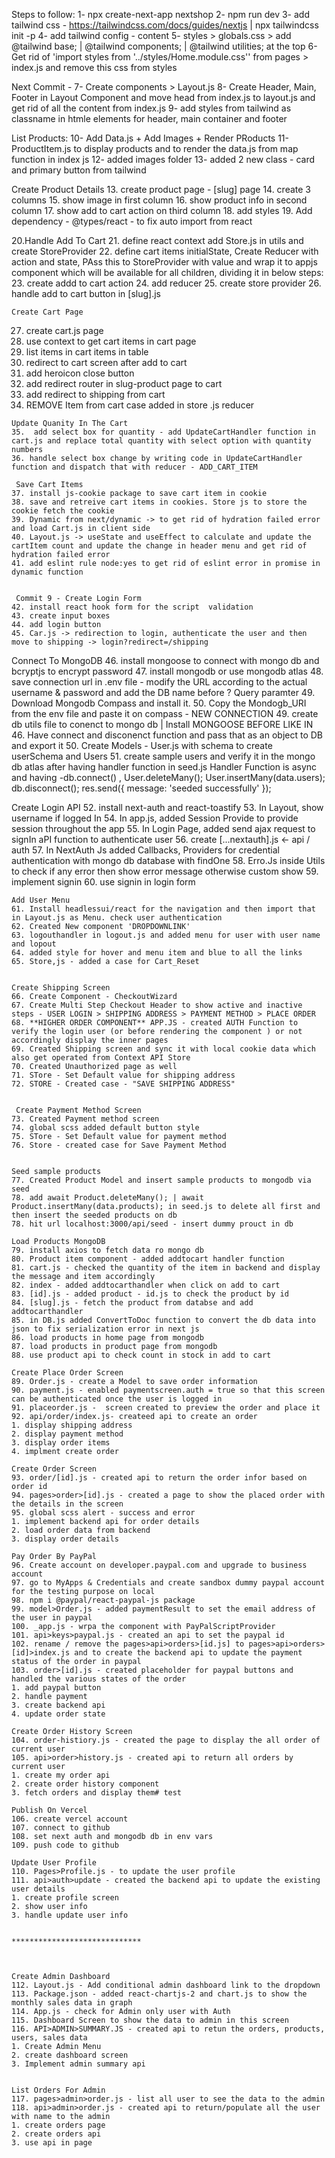 Steps to follow:
1- npx create-next-app nextshop
2- npm run dev
3- add tailwind css - https://tailwindcss.com/docs/guides/nextjs | npx tailwindcss init -p
4- add tailwind config - content
5- styles > globals.css > add @tailwind base; | @tailwind components; | @tailwind utilities; at the top
6- Get rid of 'import styles from '../styles/Home.module.css'' from pages > index.js and remove this css from styles

Next Commit -
7- Create components > Layout.js
8- Create Header, Main, Footer in Layout Component and move head from index.js to layout.js and get rid of all the content from index.js
9- add styles from tailwind as classname in htmle elements for header, main container and footer


List Products:
10- Add Data.js + Add Images + Render PRoducts
11- ProductItem.js to display products and to render the data.js from map function in index js
12- added images folder
13- added 2 new class - card and primary button from tailwind

 Create Product Details
   13. create product page - [slug] page
   14. create 3 columns
   15. show image in first column
   16. show product info in second column
   17. show add to cart action on third column
   18. add styles
   19. Add dependency - @types/react - to fix auto import  from react


   20.Handle Add To Cart
   21. define react context add Store.js in utils and create StoreProvider
   22. define cart items initialState, Create Reducer with action and state, PAss this to StoreProvider with value and wrap it to appjs component which will be available for all children, dividing it in below steps:
   23. create addd to cart action
   24. add reducer
   25. create store provider
   26. handle add to cart button in [slug].js

    Create Cart Page
   27. create cart.js page
   28. use context to get cart items in cart page
   29. list items in cart items in table
   30. redirect to cart screen after add to cart
   31. add heroicon close button
   32. add redirect router in slug-product page to cart
   33. add redirect to shipping from cart
   34. REMOVE Item from cart case added in store .js reducer

    Update Quanity In The Cart
    35.  add select box for quantity - add UpdateCartHandler function in cart.js and replace total quantity with select option with quantity numbers
    36. handle select box change by writing code in UpdateCartHandler function and dispatch that with reducer - ADD_CART_ITEM  

     Save Cart Items
    37. install js-cookie package to save cart item in cookie
    38. save and retreive cart items in cookies. Store js to store the cookie fetch the cookie
    39. Dynamic from next/dynamic -> to get rid of hydration failed error and load Cart.js in client side
    40. Layout.js -> useState and useEffect to calculate and update the cartItem count and update the change in header menu and get rid of hydration failed error
    41. add eslint rule node:yes to get rid of eslint error in promise in dynamic function


     Commit 9 - Create Login Form
    42. install react hook form for the script  validation
    43. create input boxes
    44. add login button
    45. Car.js -> redirection to login, authenticate the user and then move to shipping -> login?redirect=/shipping
    

   Connect To MongoDB
    46. install mongoose to connect with mongo db and bcryptjs to encrypt password
    47. install mongodb or use mongodb atlas
    48. save connection url in .env file - modify the URL according to the actual username & password and add the DB name before ? Query paramter
    49. Download Mongodb Compass and install it.
    50. Copy the Mondogb_URI from the env file and paste it on compass - NEW CONNECTION
    49. create db utils file to conenct to mongo db | Install MONGOOSE BEFORE LIKE IN 46. Have connect and disconenct function and pass that as an object to DB and export it
    50. Create Models - User.js with schema to create userSchema and Users
    51. create sample users and verify it in the mongo db atlas after having handler function in seed.js
  Handler Function is async and having -db.connect() , User.deleteMany(); User.insertMany(data.users); db.disconnect(); res.send({ message: 'seeded successfully' });


   Create Login API
    52. install next-auth and react-toastify
    53. In Layout, show username if logged  In 
    54. In app.js, added Session Provide to provide session throughout the app
    55. In Login Page, added send ajax request to signIn aPI function to authenticate user 
    56. create [...nextauth].js <- api / auth 
    57. In NextAuth Js added Callbacks, Providers for credential authentication with mongo db database with findOne
    58. Erro.Js inside Utils to check if any error then show error message otherwise custom show
    59. implement signin
    60. use signin in login form


    Add User Menu
    61. Install headlessui/react for the navigation and then import that in Layout.js as Menu. check user authentication
    62. Created New component 'DROPDOWNLINK'
    63. logouthandler in logout.js and added menu for user with user name and lopout
    64. added style for hover and menu item and blue to all the links
    65. Store,js - added a case for Cart_Reset
    

    Create Shipping Screen
    66. Create Component - CheckoutWizard
    67. Create Multi Step Checkout Header to show active and inactive steps - USER LOGIN > SHIPPING ADDRESS > PAYMENT METHOD > PLACE ORDER
    68. **HIGHER ORDER COMPONENT** APP.JS - created AUTH Function to verify the login user (or before rendering the component ) or not accordingly display the inner pages 
    69. Created Shipping screen and sync it with local cookie data which also get operated from Context API Store
    70. Created Unauthorized page as well
    71. STore - Set Default value for shipping address
    72. STORE - Created case - "SAVE SHIPPING ADDRESS"
    

     Create Payment Method Screen
    73. Created Payment method screen 
    74. global scss added default button style 
    75. STore - Set Default value for payment method
    76. Store - created case for Save Payment Method


    Seed sample products
    77. Created Product Model and insert sample products to mongodb via seed 
    78. add await Product.deleteMany(); | await Product.insertMany(data.products); in seed.js to delete all first and then insert the seeded products on db
    78. hit url localhost:3000/api/seed - insert dummy prouct in db 

    Load Products MongoDB
    79. install axios to fetch data ro mongo db
    80. Product item component - added addtocart handler function
    81. cart.js - checked the quantity of the item in backend and display the message and item accordingly
    82. index - added addtocarthandler when click on add to cart
    83. [id].js - added product - id.js to check the product by id
    84. [slug].js - fetch the product from databse and add addtocarthandler
    85. in DB.js added ConvertToDoc function to convert the db data into json to fix serialization error in next js 
    86. load products in home page from mongodb
    87. load products in product page from mongodb
    88. use product api to check count in stock in add to cart

    Create Place Order Screen
    89. Order.js - create a Model to save order information
    90. payment.js - enabled paymentscreen.auth = true so that this screen can be authenticated once the user is logged in  
    91. placeorder.js -  screen created to preview the order and place it 
    92. api/order/index.js- createed api to create an order 
    1. display shipping address
    2. display payment method
    3. display order items
    4. implment create order

    Create Order Screen
    93. order/[id].js - created api to return the order infor based on order id 
    94. pages>order>[id].js - created a page to show the placed order with the details in the screen
    95. global scss alert - success and error
    1. implement backend api for order details
    2. load order data from backend
    3. display order details

    Pay Order By PayPal
    96. Create account on developer.paypal.com and upgrade to business account
    97. go to MyApps & Credentials and create sandbox dummy paypal account for the testing purpose on local
    98. npm i @paypal/react-paypal-js package 
    99. model>Order.js - added paymentResult to set the email address of the user in paypal
    100. _app.js - wrpa the component with PayPalScriptProvider 
    101. api>keys>paypal.js - created an api to set the paypal id 
    102. rename / remove the pages>api>orders>[id.js] to pages>api>orders>[id]>index.js and to create the backend api to update the payment status of the order in paypal
    103. order>[id].js - created placeholder for paypal buttons and handled the various states of the order 
    1. add paypal button
    2. handle payment
    3. create backend api
    4. update order state

    Create Order History Screen
    104. order-histiory.js - created the page to display the all order of current user 
    105. api>order>history.js - created api to return all orders by current user
    1. create my order api
    2. create order history component
    3. fetch orders and display them# test

    Publish On Vercel
    106. create vercel account
    107. connect to github
    108. set next auth and mongodb db in env vars
    109. push code to github

    Update User Profile
    110. Pages>Profile.js - to update the user profile
    111. api>auth>update - created the backend api to update the existing user details
    1. create profile screen
    2. show user info
    3. handle update user info


    *****************************



    Create Admin Dashboard
    112. Layout.js - Add conditional admin dashboard link to the dropdown
    113. Package.json - added react-chartjs-2 and chart.js to show the monthly sales data in graph
    114. App.js - check for Admin only user with Auth
    115. Dashboard Screen to show the data to admin in this screen
    116. API>ADMIN>SUMMARY.JS - created api to retun the orders, products, users, sales data
    1. Create Admin Menu
    2. create dashboard screen
    3. Implement admin summary api


    List Orders For Admin
    117. pages>admin>order.js - list all user to see the data to the admin
    118. api>admin>order.js - created api to return/populate all the user with name to the admin
    1. create orders page
    2. create orders api
    3. use api in page